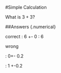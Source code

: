 #Simple Calculation

What is $3+3$?

##Answers {.numerical}

correct
 :  6 +- 0
 :  6

wrong

 :  0+- 0.2
 
 :  1 +-0.2